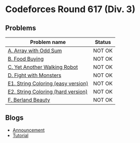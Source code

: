 # Codeforces Round 617 (Div. 3)

## Problems

|Problem name|Status|
|------------|---------|
| [A. Array with Odd Sum](problems/A._Array_with_Odd_Sum.md)|NOT OK|
| [B. Food Buying](problems/B._Food_Buying.md)|NOT OK|
| [C. Yet Another Walking Robot](problems/C._Yet_Another_Walking_Robot.md)|NOT OK|
| [D. Fight with Monsters](problems/D._Fight_with_Monsters.md)|NOT OK|
| [E1. String Coloring (easy version)](problems/E1._String_Coloring_(easy_version).md)|NOT OK|
| [E2. String Coloring (hard version)](problems/E2._String_Coloring_(hard_version).md)|NOT OK|
| [F. Berland Beauty](problems/F._Berland_Beauty.md)|NOT OK|
## Blogs

- [Announcement](blogs/Announcement.md)
- [Tutorial](blogs/Tutorial.md)
